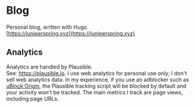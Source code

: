 # Blog
Personal blog, written with Hugo.  
[https://juniperspring.xyz](https://juniperspring.xyz)

## Analytics
Analytics are handled by Plausible.  
See: https://plausible.io.
I use web analytics for personal use only; I don't sell web analytics data.
In my experience, if you use an adblocker such as [uBlock Origin](https://github.com/gorhill/uBlock), the Plausible tracking script will be blocked by default and your activity won't be tracked.
The main metrics I track are page views, including page URLs.
